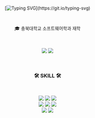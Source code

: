 <div align="center">
<br>

[![Typing SVG](https://readme-typing-svg.herokuapp.com?font=Oleo+Script&color=539bf5&size=35&center=true&vCenter=true&width=404&height=53&lines=Hi+there,+I'm+Jiwon.)](https://git.io/typing-svg)

<br>
  
🎓 충북대학교 소프트웨어학과 재학
  
  <br>
  <br>
  
  
</div>


<div align="center">
  
  <img src="https://github-readme-stats.vercel.app/api/top-langs/?username=JiwonKKang&layout=compact&hide=javascript,css,scss&theme=github_dark_dimmed&langs_count=8"/>
  
  <img src="https://github-readme-stats.vercel.app/api?username=JiwonKKang&show_icons=true&theme=github_dark_dimmed"/>
  
</div>

<br>

<div align="center">

<br>
  
### 🛠 SKILL 🛠
  
<br>
  
 <img src="https://img.shields.io/badge/-JAVA-007396?style=flat-square&logo=java&logoColor=white"> <img src="https://img.shields.io/badge/-Spring Boot-6DB33F?style=flat-square&logo=SpringBoot&logoColor=white"/> <img src="https://img.shields.io/badge/-Gradle-02303A?style=flat-square&logo=Gradle"/>
<br>
<img src="https://img.shields.io/badge/MySQL-4479A1?style=flat-square&logo=MySQL&logoColor=white"/>
  <img src="https://img.shields.io/badge/Swift-E95420?style=flat-square&logo=Swift&logoColor=white"/>
<img src="https://img.shields.io/badge/Amazon AWS-232F3E?style=flat-square&logo=Amazon AWS&logoColor=white"/> 
  <br><img src="https://img.shields.io/badge/Ubuntu-E98020?style=flat-square&logo=Ubuntu&logoColor=white"/> <img src="https://img.shields.io/badge/Docker-2496ED?style=flat-square&logo=Docker&logoColor=white"/>

<br>
   
</div>
